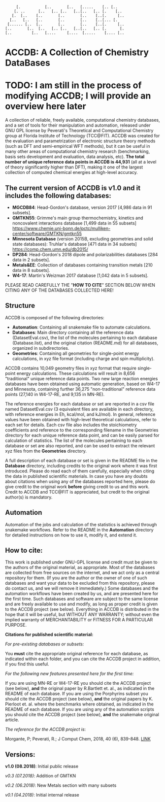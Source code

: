  ```
      [.           [..       [..   [.....    [.. [..      
     [. ..      [..   [.. [..   [..[..   [.. [.    [..    
    [.  [..    [..       [..       [..    [..[.     [..   
   [..   [..   [..       [..       [..    [..[... [.      
  [...... [..  [..       [..       [..    [..[.     [..   
 [..       [..  [..   [.. [..   [..[..   [.. [.      [.   
[..         [..   [....     [....  [.....    [.... [..    
 ```
 
ACCDB: A Collection of Chemistry DataBases
==========================================

# TODO: I am still in the process of modifying ACCDB; I will provide an overview here later

A collection of reliable, freely available, computational chemistry databases, and a set of tools for their manipulation and automation, released under GNU GPL license by Peverati's Theoretical and Computational Chemistry group at Florida Institute of Technology (TCC@FIT). ACCDB was created for the evaluation and parametrization of electronic structure theory methods (such as DFT and semi-empirical WFT methods), but it can be useful in many other areas of computational chemistry research (benchmarking, basis sets development and evaluation, data analysis, etc). **The total number of unique reference data points in ACCDB is 44,931** (all at a level of theory significantly higher than DFT), making it one of the largest collection of computed chemical energies at high-level accuracy.

## The current version of ACCDB is v1.0 and it includes the following databases:
- **MGCDB84**: Head-Gordon's database, version 2017 [4,986 data in 91 subsets].
- **GMTKN55**: Grimme's main group thermochemistry, kinetics and noncovalent interactions database [1,499 data in 55 subsets] https://www.chemie.uni-bonn.de/pctc/mulliken-center/software/GMTKN/gmtkn55
- **Minnesota Database** (version 2015B, excluding geometries and solid state databases): Truhlar's database [471 data in 34 subsets] https://comp.chem.umn.edu/db2015/
- **DP284**: Head-Gordon's 2018 dipole and polarizabilities databases [284 data in 2 subsets].
- **Metals&EE**: Collection of databases containing transition metals [210 data in 8 subsets].
- **W4-17**: Martin's Weizman 2017 database [1,042 data in 5 subsets].

PLEASE READ CAREFULLY THE "**HOW TO CITE**" SECTION BELOW WHEN CITING ANY OF THE DATABASES COLLECTED HERE!

## Structure
ACCDB is composed of the following directories:
- **Automation**: Containing all snakemake file to automate calculations.
- **Databases**: Main directory containing all the reference data (DatasetEval.csv), the list of the molecules pertaining to each database (Database.list), and the original citation (README.md) for all databases, organized in subdirectories.
- **Geometries**: Containing all geometries for single-point energy calculations, in xyz file format (including charge and spin multiplicity).

ACCDB contains 10,049 geometry files in xyz format that require single-point energy calculations. These calculations will result in 8,656 "traditional" unique reference data points. Two new large reaction energies databases have been obtained using automatic generation, based on W4-17 and Minnesota, containing further 36,275 "non-traditional" reference data points (27,140 in W4-17-RE, and 9,135 in MN-RE).

The reference energies for each database or set are reported in a csv file named DatasetEval.csv (3 equivalent files are available in each directory, with reference energies in Eh, kcal/mol, and kJ/mol). In general, reference values have been obtained with high-level theoretical calculations, refer to each set for details. Each csv file also includes the stoichiometry coefficients and reference to the corresponding filename in the Geometries directory for each unique reference data point, and can be easily parsed for calculation of statistics.
The list of the molecules pertaining to each database or set are also reported, and can be used to extract the relevant xyz files from the **Geometries** directory.

A full description of each database or set is given in the README file in the **Database** directory, including credits to the original work where it was first introduced. Please do read each of them carefully, especially when citing the data in published scientific materials. In case you have any doubts about citations when using any of the databases reported here, please do give credit to the original work **before** giving credit to us and this work. Credit to ACCDB and TCC@FIT is appreciated, but credit to the original author(s) is mandatory.

## Automation

Automation of the jobs and calculation of the statistics is achieved through snakemake workflows. Refer to the README in the **Automation** directory for detailed instructions on how to use it, modify it, and extend it.

## How to cite:
This work is published under GNU-GPL license and credit must be given to the authors of the original material, as appropriate. Most of the databases are collected from free sources on the internet, and we act only as a central repository for them. (If you are the author or the owner of one of such databases and want your data to be excluded from this repository, please do contact us, and we will remove it immediately.)
Some databases and the automation workflows have been created by us, and are presented here for the first time. Such databases and software are subject to the same license and are freely available to use and modify, as long as proper credit is given to the ACCDB project (see below).
Everything in ACCDB is distributed in the hope that it will be useful, but WITHOUT ANY WARRANTY; without even the implied warranty of MERCHANTABILITY or FITNESS FOR A PARTICULAR PURPOSE. 

**Citations for published scientific material:**

*For pre-existing databases or subsets:* 

You **must** cite the appropriate original reference for each database, as indicated within each folder, and you can cite the ACCDB project in addition, if you find this useful. 

*For the following new features presented here for the first time:* 

If you are using MN-RE or W4-17-RE you should cite the ACCDB project (see below), **and** the original paper by R.Bartlett et. al., as indicated in the README of each database.  If you are using the Porphyrins subset you should cite the ACCDB project (see below), **and** the original papers by K. Pierloot et. al. where the benchmarks where obtained, as indicated in the README of each database.  If you are using any of the automation scripts you should cite the ACCDB project (see below), **and** the snakemake original article.

*The reference for the ACCDB project is*: 

Morgante, P; Peverati, R.; J Comput Chem, 2018, 40 (6), 839-848. [LINK](https://onlinelibrary.wiley.com/doi/abs/10.1002/jcc.25761)


## Versions:

**v1.0 (08.2018)**: Initial public release

*v0.3 (07.2018)*: Addition of GMTKN

*v0.2 (06.2018)*: New Metals section with many subsets

*v0.1 (04.2018)*: Initial internal release


